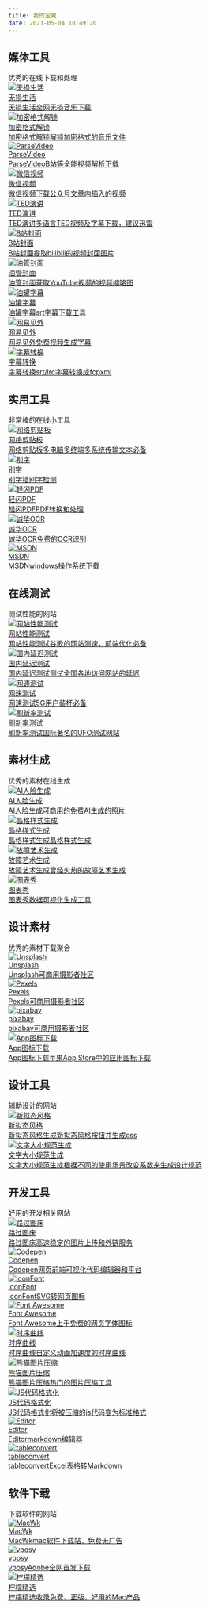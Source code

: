 ```yaml
---
title: 我的宝藏
date: 2021-05-04 18:49:20
---
```


<div class="flink" id="article-container">
   <h2>媒体工具</h2> 
   <div class="flink-desc">
    优秀的在线下载和处理
   </div>
   <div class="flink-list">
    <div class="flink-list-item">
     <a href="https://flac.life/" rel="external nofollow noreferrer" title="无损生活" target="_blank"><img data-lazy-src="https://gitee.com/htmlmi/htmlmi/raw/master/images/tool/641433dbe5ccbf50ad3d7cb5507a74f3120eb126.png" onerror="this.onerror=null,this.src=&quot;/img/friend_404.gif&quot;" alt="无损生活" data-ll-status="loaded" class="entered loaded" src="https://gitee.com/htmlmi/htmlmi/raw/master/images/tool/641433dbe5ccbf50ad3d7cb5507a74f3120eb126.png" />
      <div class="img-alt is-center">
       无损生活
      </div><span class="flink-item-name">无损生活</span><span class="flink-item-desc" title="全网无损音乐下载">全网无损音乐下载</span></a>
    </div>
    <div class="flink-list-item">
     <a href="https://api.zhheo.com/unlockmusic/" rel="external nofollow noreferrer" title="加密格式解锁" target="_blank"><img data-lazy-src="https://gitee.com/htmlmi/htmlmi/raw/master/images/tool/dR4URl22390481618819763351.png" onerror="this.onerror=null,this.src=&quot;/img/friend_404.gif&quot;" alt="加密格式解锁" data-ll-status="loaded" class="entered loaded" src="https://gitee.com/htmlmi/htmlmi/raw/master/images/tool/dR4URl22390481618819763351.png" />
      <div class="img-alt is-center">
       加密格式解锁
      </div><span class="flink-item-name">加密格式解锁</span><span class="flink-item-desc" title="解锁加密格式的音乐文件">解锁加密格式的音乐文件</span></a>
    </div>
    <div class="flink-list-item">
     <a href="https://www.parsevideo.com/" rel="external nofollow noreferrer" title="ParseVideo" target="_blank"><img data-lazy-src="https://gitee.com/htmlmi/htmlmi/raw/master/images/tool/57e22257a05764d87c03814366eaf5fd0bb0d904.png" onerror="this.onerror=null,this.src=&quot;/img/friend_404.gif&quot;" alt="ParseVideo" data-ll-status="loaded" class="entered loaded" src="https://gitee.com/htmlmi/htmlmi/raw/master/images/tool/57e22257a05764d87c03814366eaf5fd0bb0d904.png" />
      <div class="img-alt is-center">
       ParseVideo
      </div><span class="flink-item-name">ParseVideo</span><span class="flink-item-desc" title="B站等全能视频解析下载">B站等全能视频解析下载</span></a>
    </div>
    <div class="flink-list-item">
     <a href="http://www.15um.com/tools/weixin_v.php" rel="external nofollow noreferrer" title="微信视频" target="_blank"><img data-lazy-src="https://gitee.com/htmlmi/htmlmi/raw/master/images/tool/406cb32e91bca1bcb4601896ddd1625046c1a308.png" onerror="this.onerror=null,this.src=&quot;/img/friend_404.gif&quot;" alt="微信视频" data-ll-status="loaded" class="entered loaded" src="https://gitee.com/htmlmi/htmlmi/raw/master/images/tool/406cb32e91bca1bcb4601896ddd1625046c1a308.png" />
      <div class="img-alt is-center">
       微信视频
      </div><span class="flink-item-name">微信视频</span><span class="flink-item-desc" title="下载公众号文章内插入的视频">下载公众号文章内插入的视频</span></a>
    </div>
    <div class="flink-list-item">
     <a href="https://ted2srt.org/" rel="external nofollow noreferrer" title="TED演讲" target="_blank"><img data-lazy-src="https://gitee.com/htmlmi/htmlmi/raw/master/images/tool/e0c4e69fdf8128868da58bab1de257fb335a3529.png" onerror="this.onerror=null,this.src=&quot;/img/friend_404.gif&quot;" alt="TED演讲" data-ll-status="loaded" class="entered loaded" src="https://gitee.com/htmlmi/htmlmi/raw/master/images/tool/e0c4e69fdf8128868da58bab1de257fb335a3529.png" />
      <div class="img-alt is-center">
       TED演讲
      </div><span class="flink-item-name">TED演讲</span><span class="flink-item-desc" title="多语言TED视频及字幕下载，建议迅雷">多语言TED视频及字幕下载，建议迅雷</span></a>
    </div>
    <div class="flink-list-item">
     <a href="https://bilicover.magecorn.com/" rel="external nofollow noreferrer" title="B站封面" target="_blank"><img data-lazy-src="https://gitee.com/htmlmi/htmlmi/raw/master/images/tool/a1b13b3927c2e2d8bed1254e6c68b8549275d938.png" onerror="this.onerror=null,this.src=&quot;/img/friend_404.gif&quot;" alt="B站封面" data-ll-status="loaded" class="entered loaded" src="https://gitee.com/htmlmi/htmlmi/raw/master/images/tool/a1b13b3927c2e2d8bed1254e6c68b8549275d938.png" />
      <div class="img-alt is-center">
       B站封面
      </div><span class="flink-item-name">B站封面</span><span class="flink-item-desc" title="提取bilibili的视频封面图片">提取bilibili的视频封面图片</span></a>
    </div>
    <div class="flink-list-item">
     <a href="http://www.get-youtube-thumbnail.com/" rel="external nofollow noreferrer" title="油管封面" target="_blank"><img data-lazy-src="https://gitee.com/htmlmi/htmlmi/raw/master/images/tool/88f8d252f0f561e723b30d7f83068b9661ecdf24.png" onerror="this.onerror=null,this.src=&quot;/img/friend_404.gif&quot;" alt="油管封面" data-ll-status="loaded" class="entered loaded" src="https://gitee.com/htmlmi/htmlmi/raw/master/images/tool/88f8d252f0f561e723b30d7f83068b9661ecdf24.png" />
      <div class="img-alt is-center">
       油管封面
      </div><span class="flink-item-name">油管封面</span><span class="flink-item-desc" title="获取YouTube视频的视频缩略图">获取YouTube视频的视频缩略图</span></a>
    </div>
    <div class="flink-list-item">
     <a href="https://downsub.com/" rel="external nofollow noreferrer" title="油罐字幕" target="_blank"><img data-lazy-src="https://gitee.com/htmlmi/htmlmi/raw/master/images/tool/8c26fe6f9b50c279b7b004dfc0b299f95dbe7217.png" onerror="this.onerror=null,this.src=&quot;/img/friend_404.gif&quot;" alt="油罐字幕" data-ll-status="loaded" class="entered loaded" src="https://gitee.com/htmlmi/htmlmi/raw/master/images/tool/8c26fe6f9b50c279b7b004dfc0b299f95dbe7217.png" />
      <div class="img-alt is-center">
       油罐字幕
      </div><span class="flink-item-name">油罐字幕</span><span class="flink-item-desc" title="srt字幕下载工具">srt字幕下载工具</span></a>
    </div>
    <div class="flink-list-item">
     <a href="https://jianwai.youdao.com/" rel="external nofollow noreferrer" title="网易见外" target="_blank"><img data-lazy-src="https://gitee.com/htmlmi/htmlmi/raw/master/images/tool/40a37bbf7874b419228814c86ca56e005f4ba620.png" onerror="this.onerror=null,this.src=&quot;/img/friend_404.gif&quot;" alt="网易见外" data-ll-status="loaded" class="entered loaded" src="https://gitee.com/htmlmi/htmlmi/raw/master/images/tool/40a37bbf7874b419228814c86ca56e005f4ba620.png" />
      <div class="img-alt is-center">
       网易见外
      </div><span class="flink-item-name">网易见外</span><span class="flink-item-desc" title="免费视频生成字幕">免费视频生成字幕</span></a>
    </div>
    <div class="flink-list-item">
     <a href="https://crossub.xiaowude.com/" rel="external nofollow noreferrer" title="字幕转换" target="_blank"><img data-lazy-src="https://gitee.com/htmlmi/htmlmi/raw/master/images/tool/49d51dc8989b5838809823bfc0a74f4002696f24.png" onerror="this.onerror=null,this.src=&quot;/img/friend_404.gif&quot;" alt="字幕转换" data-ll-status="loaded" class="entered loaded" src="https://gitee.com/htmlmi/htmlmi/raw/master/images/tool/49d51dc8989b5838809823bfc0a74f4002696f24.png" />
      <div class="img-alt is-center">
       字幕转换
      </div><span class="flink-item-name">字幕转换</span><span class="flink-item-desc" title="srt/lrc字幕转换成fcpxml">srt/lrc字幕转换成fcpxml</span></a>
    </div>
   </div>
   <h2>实用工具</h2>
   <div class="flink-desc">
    非常棒的在线小工具
   </div>
   <div class="flink-list">
    <div class="flink-list-item">
     <a href="https://netcut.cn/" rel="external nofollow noreferrer" title="网络剪贴板" target="_blank"><img data-lazy-src="https://gitee.com/htmlmi/htmlmi/raw/master/images/tool/6ea4b95f32d8cce7c1f7ee4abe2485da9f258c16.png" onerror="this.onerror=null,this.src=&quot;/img/friend_404.gif&quot;" alt="网络剪贴板" data-ll-status="loaded" class="entered loaded" src="https://gitee.com/htmlmi/htmlmi/raw/master/images/tool/6ea4b95f32d8cce7c1f7ee4abe2485da9f258c16.png" />
      <div class="img-alt is-center">
       网络剪贴板
      </div><span class="flink-item-name">网络剪贴板</span><span class="flink-item-desc" title="多电脑多终端多系统传输文本必备">多电脑多终端多系统传输文本必备</span></a>
    </div>
    <div class="flink-list-item">
     <a href="http://www.biezi.com/" rel="external nofollow noreferrer" title="别字" target="_blank"><img data-lazy-src="https://gitee.com/htmlmi/htmlmi/raw/master/images/tool/a8396459e2cf40b35201190ba6cc36f070c87f44.png" onerror="this.onerror=null,this.src=&quot;/img/friend_404.gif&quot;" alt="别字" data-ll-status="loaded" class="entered loaded" src="https://gitee.com/htmlmi/htmlmi/raw/master/images/tool/a8396459e2cf40b35201190ba6cc36f070c87f44.png" />
      <div class="img-alt is-center">
       别字
      </div><span class="flink-item-name">别字</span><span class="flink-item-desc" title="错别字检测">错别字检测</span></a>
    </div>
    <div class="flink-list-item">
     <a href="https://lightpdf.cn/" rel="external nofollow noreferrer" title="轻闪PDF" target="_blank"><img data-lazy-src="https://gitee.com/htmlmi/htmlmi/raw/master/images/tool/b755d8975ea86c9cf6dbc77fdbb79db13ed5f347.png" onerror="this.onerror=null,this.src=&quot;/img/friend_404.gif&quot;" alt="轻闪PDF" data-ll-status="loaded" class="entered loaded" src="https://gitee.com/htmlmi/htmlmi/raw/master/images/tool/b755d8975ea86c9cf6dbc77fdbb79db13ed5f347.png" />
      <div class="img-alt is-center">
       轻闪PDF
      </div><span class="flink-item-name">轻闪PDF</span><span class="flink-item-desc" title="PDF转换和处理">PDF转换和处理</span></a>
    </div>
    <div class="flink-list-item">
     <a href="https://zhcn.109876543210.com/" rel="external nofollow noreferrer" title="诚华OCR" target="_blank"><img data-lazy-src="https://gitee.com/htmlmi/htmlmi/raw/master/images/tool/40fd982885bbdcfbc8c6438ca2848b4b3e914206.png" onerror="this.onerror=null,this.src=&quot;/img/friend_404.gif&quot;" alt="诚华OCR" data-ll-status="loaded" class="entered loaded" src="https://gitee.com/htmlmi/htmlmi/raw/master/images/tool/40fd982885bbdcfbc8c6438ca2848b4b3e914206.png" />
      <div class="img-alt is-center">
       诚华OCR
      </div><span class="flink-item-name">诚华OCR</span><span class="flink-item-desc" title="免费的OCR识别">免费的OCR识别</span></a>
    </div>
    <div class="flink-list-item">
     <a href="https://msdn.itellyou.cn/" rel="external nofollow noreferrer" title="MSDN" target="_blank"><img data-lazy-src="https://gitee.com/htmlmi/htmlmi/raw/master/images/20210504230319.png" onerror="this.onerror=null,this.src=&quot;/img/friend_404.gif&quot;" alt="MSDN" data-ll-status="loaded" class="entered loaded" src="https://gitee.com/htmlmi/htmlmi/raw/master/images/20210504230319.png" />
      <div class="img-alt is-center">
       MSDN
      </div><span class="flink-item-name">MSDN</span><span class="flink-item-desc" title="windows操作系统下载">windows操作系统下载</span></a>
    </div>
   </div>
   <h2>在线测试</h2>
   <div class="flink-desc">
    测试性能的网站
   </div>
   <div class="flink-list">
    <div class="flink-list-item">
     <a href="https://developers.google.com/speed/pagespeed/insights/" rel="external nofollow noreferrer" title="网站性能测试" target="_blank"><img data-lazy-src="https://gitee.com/htmlmi/htmlmi/raw/master/images/tool/9586ca1447421c5a816e5d2d5d26b30fa1ca0900.png" onerror="this.onerror=null,this.src=&quot;/img/friend_404.gif&quot;" alt="网站性能测试" data-ll-status="loaded" class="entered loaded" src="https://gitee.com/htmlmi/htmlmi/raw/master/images/tool/9586ca1447421c5a816e5d2d5d26b30fa1ca0900.png" />
      <div class="img-alt is-center">
       网站性能测试
      </div><span class="flink-item-name">网站性能测试</span><span class="flink-item-desc" title="谷歌的网站测速，前端优化必备">谷歌的网站测速，前端优化必备</span></a>
    </div>
    <div class="flink-list-item">
     <a href="https://www.boce.com/" rel="external nofollow noreferrer" title="国内延迟测试" target="_blank"><img data-lazy-src="https://gitee.com/htmlmi/htmlmi/raw/master/images/tool/41b50e22087aca58efe17408f4c086230572a025.png" onerror="this.onerror=null,this.src=&quot;/img/friend_404.gif&quot;" alt="国内延迟测试" data-ll-status="loaded" class="entered loaded" src="https://gitee.com/htmlmi/htmlmi/raw/master/images/tool/41b50e22087aca58efe17408f4c086230572a025.png" />
      <div class="img-alt is-center">
       国内延迟测试
      </div><span class="flink-item-name">国内延迟测试</span><span class="flink-item-desc" title="测试全国各地访问网站的延迟">测试全国各地访问网站的延迟</span></a>
    </div>
    <div class="flink-list-item">
     <a href="https://www.speedtest.cn/" rel="external nofollow noreferrer" title="网速测试" target="_blank"><img data-lazy-src="https://gitee.com/htmlmi/htmlmi/raw/master/images/tool/f948b407a35a4d8071101940d7f3a7b879508a38.png" onerror="this.onerror=null,this.src=&quot;/img/friend_404.gif&quot;" alt="网速测试" data-ll-status="loaded" class="entered loaded" src="https://gitee.com/htmlmi/htmlmi/raw/master/images/tool/f948b407a35a4d8071101940d7f3a7b879508a38.png" />
      <div class="img-alt is-center">
       网速测试
      </div><span class="flink-item-name">网速测试</span><span class="flink-item-desc" title="5G用户装杯必备">5G用户装杯必备</span></a>
    </div>
    <div class="flink-list-item">
     <a href="https://www.testufo.com/" rel="external nofollow noreferrer" title="刷新率测试" target="_blank"><img data-lazy-src="https://gitee.com/htmlmi/htmlmi/raw/master/images/tool/9783a1276b250065da4fff3411ec4b760c26f238.png" onerror="this.onerror=null,this.src=&quot;/img/friend_404.gif&quot;" alt="刷新率测试" data-ll-status="loaded" class="entered loaded" src="https://gitee.com/htmlmi/htmlmi/raw/master/images/tool/9783a1276b250065da4fff3411ec4b760c26f238.png" />
      <div class="img-alt is-center">
       刷新率测试
      </div><span class="flink-item-name">刷新率测试</span><span class="flink-item-desc" title="国际著名的UFO测试网站">国际著名的UFO测试网站</span></a>
    </div>
   </div>
   <h2>素材生成</h2>
   <div class="flink-desc">
    优秀的素材在线生成
   </div>
   <div class="flink-list">
    <div class="flink-list-item">
     <a href="https://generated.photos/faces#" rel="external nofollow noreferrer" title="AI人脸生成" target="_blank"><img data-lazy-src="https://gitee.com/htmlmi/htmlmi/raw/master/images/20210504230214.png" onerror="this.onerror=null,this.src=&quot;/img/friend_404.gif&quot;" alt="AI人脸生成" data-ll-status="loaded" class="entered loaded" src="https://gitee.com/htmlmi/htmlmi/raw/master/images/20210504230214.png" />
      <div class="img-alt is-center">
       AI人脸生成
      </div><span class="flink-item-name">AI人脸生成</span><span class="flink-item-desc" title="可商用的免费AI生成的照片">可商用的免费AI生成的照片</span></a>
    </div>
    <div class="flink-list-item">
     <a href="https://trianglify.io/" rel="external nofollow noreferrer" title="晶格样式生成" target="_blank"><img data-lazy-src="https://gitee.com/htmlmi/htmlmi/raw/master/images/tool/e5207a5b7863a8259f6e29e14e233fe7dd775f48.png" onerror="this.onerror=null,this.src=&quot;/img/friend_404.gif&quot;" alt="晶格样式生成" data-ll-status="loaded" class="entered loaded" src="https://gitee.com/htmlmi/htmlmi/raw/master/images/tool/e5207a5b7863a8259f6e29e14e233fe7dd775f48.png" />
      <div class="img-alt is-center">
       晶格样式生成
      </div><span class="flink-item-name">晶格样式生成</span><span class="flink-item-desc" title="晶格样式生成">晶格样式生成</span></a>
    </div>
    <div class="flink-list-item">
     <a href="https://photomosh.com/" rel="external nofollow noreferrer" title="故障艺术生成" target="_blank"><img data-lazy-src="https://gitee.com/htmlmi/htmlmi/raw/master/images/tool/67649fbc19f6060ec792db32d0eff68da62b9137.png" onerror="this.onerror=null,this.src=&quot;/img/friend_404.gif&quot;" alt="故障艺术生成" data-ll-status="loaded" class="entered loaded" src="https://gitee.com/htmlmi/htmlmi/raw/master/images/tool/67649fbc19f6060ec792db32d0eff68da62b9137.png" />
      <div class="img-alt is-center">
       故障艺术生成
      </div><span class="flink-item-name">故障艺术生成</span><span class="flink-item-desc" title="曾经火热的故障艺术生成">曾经火热的故障艺术生成</span></a>
    </div>
    <div class="flink-list-item">
     <a href="https://sso.tubiaoxiu.com/login" rel="external nofollow noreferrer" title="图表秀" target="_blank"><img data-lazy-src="https://gitee.com/htmlmi/htmlmi/raw/master/images/tool/0cda537d7629c4e24a1b832bbe07ee27800d4638.png" onerror="this.onerror=null,this.src=&quot;/img/friend_404.gif&quot;" alt="图表秀" data-ll-status="loaded" class="entered loaded" src="https://gitee.com/htmlmi/htmlmi/raw/master/images/tool/0cda537d7629c4e24a1b832bbe07ee27800d4638.png" />
      <div class="img-alt is-center">
       图表秀
      </div><span class="flink-item-name">图表秀</span><span class="flink-item-desc" title="数据可视化生成工具">数据可视化生成工具</span></a>
    </div>
   </div>
   <h2>设计素材</h2>
   <div class="flink-desc">
    优秀的素材下载聚合
   </div>
   <div class="flink-list">
    <div class="flink-list-item">
     <a href="https://unsplash.com/" rel="external nofollow noreferrer" title="Unsplash" target="_blank"><img data-lazy-src="https://gitee.com/htmlmi/htmlmi/raw/master/images/tool/f693090a3afedacef3438b4d5f1cd2de06a2ee13.png" onerror="this.onerror=null,this.src=&quot;/img/friend_404.gif&quot;" alt="Unsplash" data-ll-status="loaded" class="entered loaded" src="https://gitee.com/htmlmi/htmlmi/raw/master/images/tool/f693090a3afedacef3438b4d5f1cd2de06a2ee13.png" />
      <div class="img-alt is-center">
       Unsplash
      </div><span class="flink-item-name">Unsplash</span><span class="flink-item-desc" title="可商用摄影者社区">可商用摄影者社区</span></a>
    </div>
    <div class="flink-list-item">
     <a href="https://www.pexels.com/zh-cn/" rel="external nofollow noreferrer" title="Pexels" target="_blank"><img data-lazy-src="https://gitee.com/htmlmi/htmlmi/raw/master/images/tool/193ac901eb2ad02a2056851776effad887496930.png" onerror="this.onerror=null,this.src=&quot;/img/friend_404.gif&quot;" alt="Pexels" data-ll-status="loaded" class="entered loaded" src="https://gitee.com/htmlmi/htmlmi/raw/master/images/tool/193ac901eb2ad02a2056851776effad887496930.png" />
      <div class="img-alt is-center">
       Pexels
      </div><span class="flink-item-name">Pexels</span><span class="flink-item-desc" title="可商用摄影者社区">可商用摄影者社区</span></a>
    </div>
    <div class="flink-list-item">
     <a href="https://pixabay.com/" rel="external nofollow noreferrer" title="pixabay" target="_blank"><img data-lazy-src="https://gitee.com/htmlmi/htmlmi/raw/master/images/tool/900d9ea22b380139c3732f276271192e5b247b43.png" onerror="this.onerror=null,this.src=&quot;/img/friend_404.gif&quot;" alt="pixabay" data-ll-status="loaded" class="entered loaded" src="https://gitee.com/htmlmi/htmlmi/raw/master/images/tool/900d9ea22b380139c3732f276271192e5b247b43.png" />
      <div class="img-alt is-center">
       pixabay
      </div><span class="flink-item-name">pixabay</span><span class="flink-item-desc" title="可商用摄影者社区">可商用摄影者社区</span></a>
    </div>
    <div class="flink-list-item">
     <a href="https://api.zhheo.com/icon-finder/" rel="external nofollow noreferrer" title="App图标下载" target="_blank"><img data-lazy-src="https://gitee.com/htmlmi/htmlmi/raw/master/images/tool/Gxmqyt20690281614400026070.png" onerror="this.onerror=null,this.src=&quot;/img/friend_404.gif&quot;" alt="App图标下载" data-ll-status="loaded" class="entered loaded" src="https://gitee.com/htmlmi/htmlmi/raw/master/images/tool/Gxmqyt20690281614400026070.png" />
      <div class="img-alt is-center">
       App图标下载
      </div><span class="flink-item-name">App图标下载</span><span class="flink-item-desc" title="苹果App Store中的应用图标下载">苹果App Store中的应用图标下载</span></a>
    </div>
   </div>
   <h2>设计工具</h2>
   <div class="flink-desc">
    辅助设计的网站
   </div>
   <div class="flink-list">
    <div class="flink-list-item">
     <a href="https://neumorphism.io/#e0e0e0" rel="external nofollow noreferrer" title="新拟态风格" target="_blank"><img data-lazy-src="https://gitee.com/htmlmi/htmlmi/raw/master/images/tool/Nb4BaL25590281613841955711.png" onerror="this.onerror=null,this.src=&quot;/img/friend_404.gif&quot;" alt="新拟态风格" data-ll-status="loaded" class="entered loaded" src="https://gitee.com/htmlmi/htmlmi/raw/master/images/tool/Nb4BaL25590281613841955711.png" />
      <div class="img-alt is-center">
       新拟态风格
      </div><span class="flink-item-name">新拟态风格</span><span class="flink-item-desc" title="生成新拟态风格按钮并生成css">生成新拟态风格按钮并生成css</span></a>
    </div>
    <div class="flink-list-item">
     <a href="https://type-scale.com/" rel="external nofollow noreferrer" title="文字大小规范生成" target="_blank"><img data-lazy-src="https://gitee.com/htmlmi/htmlmi/raw/master/images/tool/UEOdGr25590281613965495578.png" onerror="this.onerror=null,this.src=&quot;/img/friend_404.gif&quot;" alt="文字大小规范生成" data-ll-status="loaded" class="entered loaded" src="https://gitee.com/htmlmi/htmlmi/raw/master/images/tool/UEOdGr25590281613965495578.png" />
      <div class="img-alt is-center">
       文字大小规范生成
      </div><span class="flink-item-name">文字大小规范生成</span><span class="flink-item-desc" title="根据不同的使用场景改变系数来生成设计规范">根据不同的使用场景改变系数来生成设计规范</span></a>
    </div>
   </div>
   <h2>开发工具</h2>
   <div class="flink-desc">
    好用的开发相关网站
   </div>
   <div class="flink-list">
    <div class="flink-list-item">
     <a href="https://unsplash.com/" rel="external nofollow noreferrer" title="路过图床" target="_blank"><img data-lazy-src="https://gitee.com/htmlmi/htmlmi/raw/master/images/tool/48bd5fa74e8e32e576772f5ecb7e71d0d906a657.png" onerror="this.onerror=null,this.src=&quot;/img/friend_404.gif&quot;" alt="路过图床" data-ll-status="loaded" class="entered loaded" src="https://gitee.com/htmlmi/htmlmi/raw/master/images/tool/48bd5fa74e8e32e576772f5ecb7e71d0d906a657.png" />
      <div class="img-alt is-center">
       路过图床
      </div><span class="flink-item-name">路过图床</span><span class="flink-item-desc" title="高速稳定的图片上传和外链服务">高速稳定的图片上传和外链服务</span></a>
    </div>
    <div class="flink-list-item">
     <a href="https://codepen.io/" rel="external nofollow noreferrer" title="Codepen" target="_blank"><img data-lazy-src="https://gitee.com/htmlmi/htmlmi/raw/master/images/tool/f181e81a58f78b970f9326d2fd8d2a42041bee41.png" onerror="this.onerror=null,this.src=&quot;/img/friend_404.gif&quot;" alt="Codepen" data-ll-status="loaded" class="entered loaded" src="https://gitee.com/htmlmi/htmlmi/raw/master/images/tool/f181e81a58f78b970f9326d2fd8d2a42041bee41.png" />
      <div class="img-alt is-center">
       Codepen
      </div><span class="flink-item-name">Codepen</span><span class="flink-item-desc" title="网页前端可视化代码编辑器和平台">网页前端可视化代码编辑器和平台</span></a>
    </div>
    <div class="flink-list-item">
     <a href="https://www.iconfont.cn/plus" rel="external nofollow noreferrer" title="iconFont" target="_blank"><img data-lazy-src="https://gitee.com/htmlmi/htmlmi/raw/master/images/tool/0a39974591ced5bee02cfb3a0b19b7ecacf7f559.png" onerror="this.onerror=null,this.src=&quot;/img/friend_404.gif&quot;" alt="iconFont" data-ll-status="loaded" class="entered loaded" src="https://gitee.com/htmlmi/htmlmi/raw/master/images/tool/0a39974591ced5bee02cfb3a0b19b7ecacf7f559.png" />
      <div class="img-alt is-center">
       iconFont
      </div><span class="flink-item-name">iconFont</span><span class="flink-item-desc" title="SVG转网页图标">SVG转网页图标</span></a>
    </div>
    <div class="flink-list-item">
     <a href="https://fontawesome.com/" rel="external nofollow noreferrer" title="Font Awesome" target="_blank"><img data-lazy-src="https://gitee.com/htmlmi/htmlmi/raw/master/images/tool/j1116B21390281613842153919.png" onerror="this.onerror=null,this.src=&quot;/img/friend_404.gif&quot;" alt="Font Awesome" data-ll-status="loaded" class="entered loaded" src="https://gitee.com/htmlmi/htmlmi/raw/master/images/tool/j1116B21390281613842153919.png" />
      <div class="img-alt is-center">
       Font Awesome
      </div><span class="flink-item-name">Font Awesome</span><span class="flink-item-desc" title="上千免费的网页字体图标">上千免费的网页字体图标</span></a>
    </div>
    <div class="flink-list-item">
     <a href="https://cubic-bezier.com/#.17,.67,.83,.67" rel="external nofollow noreferrer" title="时序曲线" target="_blank"><img data-lazy-src="https://gitee.com/htmlmi/htmlmi/raw/master/images/tool/966b1def2cd065614bf013f5fec9cd0fe8a3c429.png" onerror="this.onerror=null,this.src=&quot;/img/friend_404.gif&quot;" alt="时序曲线" data-ll-status="loaded" class="entered loaded" src="https://gitee.com/htmlmi/htmlmi/raw/master/images/tool/966b1def2cd065614bf013f5fec9cd0fe8a3c429.png" />
      <div class="img-alt is-center">
       时序曲线
      </div><span class="flink-item-name">时序曲线</span><span class="flink-item-desc" title="自定义动画加速度的时序曲线">自定义动画加速度的时序曲线</span></a>
    </div>
    <div class="flink-list-item">
     <a href="https://tinypng.com/" rel="external nofollow noreferrer" title="熊猫图片压缩" target="_blank"><img data-lazy-src="https://gitee.com/htmlmi/htmlmi/raw/master/images/tool/1e6a15e791e40bb7808be13232144ee2fb1e1349.png" onerror="this.onerror=null,this.src=&quot;/img/friend_404.gif&quot;" alt="熊猫图片压缩" data-ll-status="loaded" class="entered loaded" src="https://gitee.com/htmlmi/htmlmi/raw/master/images/tool/1e6a15e791e40bb7808be13232144ee2fb1e1349.png" />
      <div class="img-alt is-center">
       熊猫图片压缩
      </div><span class="flink-item-name">熊猫图片压缩</span><span class="flink-item-desc" title="热门的图片压缩工具">热门的图片压缩工具</span></a>
    </div>
    <div class="flink-list-item">
     <a href="https://tool.oschina.net/codeformat/js" rel="external nofollow noreferrer" title="JS代码格式化" target="_blank"><img data-lazy-src="https://gitee.com/htmlmi/htmlmi/raw/master/images/tool/bf506a5660424c19452e26730918528424533335.png" onerror="this.onerror=null,this.src=&quot;/img/friend_404.gif&quot;" alt="JS代码格式化" data-ll-status="loaded" class="entered loaded" src="https://gitee.com/htmlmi/htmlmi/raw/master/images/tool/bf506a5660424c19452e26730918528424533335.png" />
      <div class="img-alt is-center">
       JS代码格式化
      </div><span class="flink-item-name">JS代码格式化</span><span class="flink-item-desc" title="将被压缩的js代码变为标准格式">将被压缩的js代码变为标准格式</span></a>
    </div>
    <div class="flink-list-item">
     <a href="https://pandao.github.io/editor.md/" rel="external nofollow noreferrer" title="Editor" target="_blank"><img data-lazy-src="https://gitee.com/htmlmi/htmlmi/raw/master/images/tool/a55518572eaf042905b911d3ed1ce091c9075424.png" onerror="this.onerror=null,this.src=&quot;/img/friend_404.gif&quot;" alt="Editor" data-ll-status="loaded" class="entered loaded" src="https://gitee.com/htmlmi/htmlmi/raw/master/images/tool/a55518572eaf042905b911d3ed1ce091c9075424.png" />
      <div class="img-alt is-center">
       Editor
      </div><span class="flink-item-name">Editor</span><span class="flink-item-desc" title="markdown编辑器">markdown编辑器</span></a>
    </div>
    <div class="flink-list-item">
     <a href="https://tableconvert.com/" rel="external nofollow noreferrer" title="tableconvert" target="_blank"><img data-lazy-src="https://gitee.com/htmlmi/htmlmi/raw/master/images/tool/d82f2080e4432a2d2aff68785713edcf262b2226.png" onerror="this.onerror=null,this.src=&quot;/img/friend_404.gif&quot;" alt="tableconvert" data-ll-status="loaded" class="entered loaded" src="https://gitee.com/htmlmi/htmlmi/raw/master/images/tool/d82f2080e4432a2d2aff68785713edcf262b2226.png" />
      <div class="img-alt is-center">
       tableconvert
      </div><span class="flink-item-name">tableconvert</span><span class="flink-item-desc" title="Excel表格转Markdown">Excel表格转Markdown</span></a>
    </div>
   </div>
   <h2>软件下载</h2>
   <div class="flink-desc">
    下载软件的网站
   </div>
   <div class="flink-list">
    <div class="flink-list-item">
     <a href="https://www.macwk.com/soft/all/p1" rel="external nofollow noreferrer" title="MacWk" target="_blank"><img data-lazy-src="https://gitee.com/htmlmi/htmlmi/raw/master/images/tool/85640a2db740172de77a24303b63d4cd971e6839.png" onerror="this.onerror=null,this.src=&quot;/img/friend_404.gif&quot;" alt="MacWk" data-ll-status="loaded" class="entered loaded" src="https://gitee.com/htmlmi/htmlmi/raw/master/images/tool/85640a2db740172de77a24303b63d4cd971e6839.png" />
      <div class="img-alt is-center">
       MacWk
      </div><span class="flink-item-name">MacWk</span><span class="flink-item-desc" title="mac软件下载站，免费无广告">mac软件下载站，免费无广告</span></a>
    </div>
    <div class="flink-list-item">
     <a href="https://weibo.com/vposy?refer_flag=1005050010_&amp;sudaref=login.sina.com.cn&amp;display=0&amp;retcode=6102&amp;is_all=1" rel="external nofollow noreferrer" title="vposy" target="_blank"><img data-lazy-src="https://gitee.com/htmlmi/htmlmi/raw/master/images/tool/23420f1f1caff1c9963919b3f7b1a8567c537a07.jpg" onerror="this.onerror=null,this.src=&quot;/img/friend_404.gif&quot;" alt="vposy" data-ll-status="loaded" class="entered loaded" src="https://gitee.com/htmlmi/htmlmi/raw/master/images/tool/23420f1f1caff1c9963919b3f7b1a8567c537a07.jpg" />
      <div class="img-alt is-center">
       vposy
      </div><span class="flink-item-name">vposy</span><span class="flink-item-desc" title="Adobe全网首发下载">Adobe全网首发下载</span></a>
    </div>
    <div class="flink-list-item">
     <a href="https://lemon.qq.com/lab/" rel="external nofollow noreferrer" title="柠檬精选" target="_blank"><img data-lazy-src="https://gitee.com/htmlmi/htmlmi/raw/master/images/tool/33d8771dc2b31d575115ef775eeb3e5df88f6a13.png" onerror="this.onerror=null,this.src=&quot;/img/friend_404.gif&quot;" alt="柠檬精选" data-ll-status="loaded" class="entered loaded" src="https://gitee.com/htmlmi/htmlmi/raw/master/images/tool/33d8771dc2b31d575115ef775eeb3e5df88f6a13.png" />
      <div class="img-alt is-center">
       柠檬精选
      </div><span class="flink-item-name">柠檬精选</span><span class="flink-item-desc" title="收录免费、正版、好用的Mac产品">收录免费、正版、好用的Mac产品</span></a>
    </div>
   </div>
  </div>